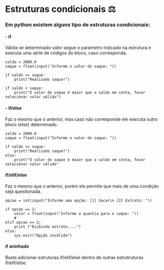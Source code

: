 # Estruturas condicionais ⚖ 
### Em python existem alguns tipo de estruturas condicionais:
#### - if
Válida se determinado valor segue o parametro indicado na estrutura e executa uma série de códigos do bloco, caso corresponda.
```
saldo = 2000.0
saque = float(input("Informe o valor do saque: "))

if saldo >= saque:
    print("Realizado saque!")

if saldo < saque: 
    print("O valor do saque é maior que o saldo em conta, favor selecionar valor válido")
```
#### - if/else
Faz o mesmo que o anterior, mas caso não corresponde ele executa outro bloco (else) determinado.

```
saldo = 2000.0
saque = float(input("Informe o valor do saque: "))

if saldo >= saque:
    print("Realizado saque!")
else:  
    print("O valor do saque é maior que o saldo em conta, favor selecionar valor válido"
```
#### if/elif/else
Faz o mesmo que o anterior, porém ele permite que mais de uma condição seja questionada. 

```
opcao = int(input("Informe uma opção: [1] Sacar\n [2] Extrato: "))

if opcao == 1:
    valor = float(input("Informe a quantia para o saque: "))
    #
elif opcao == 2;
    print ("Exibindo extrato....")
else: 
    sys.exit("Opção inválida")
```
#### if aninhado

Basta adicionar estruturas if/elif/else dentro de outras estrutruturas if/elif/else.

```

```
